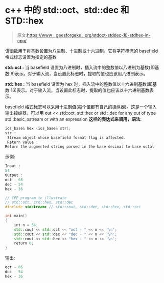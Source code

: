 # c++ 中的 std::oct、std::dec 和 STD::hex

> 原文:[https://www . geesforgeks . org/stdoct-stddec-和-stdhex-in-cpp/](https://www.geeksforgeeks.org/stdoct-stddec-and-stdhex-in-cpp/)

该函数用于将基数设置为八进制、十进制或十六进制。它将字符串流的 basefield 格式标志设置为指定的基数

**std::oct :** 当 basefield 设置为八进制时，插入流中的整数值以八进制为基数(即基数 8)表示。对于输入流，当设置此标志时，提取的值也应该用八进制表示。

**std::hex :** 当 basefield 设置为 hex 时，插入流中的整数值以十六进制基数(即基数 16)表示。对于输入流，当设置此标志时，提取的值也应该以十六进制基数表示。

basefield 格式标志可以采用十进制值(每个值都有自己的操纵器)。这是一个输入输出操纵器。可以用 out << std::oct, std::hex or std ::dec for any out of type std::basic_ostream or with an expression
**这样的表达式来调用，语法:**

```cpp
ios_base& hex (ios_base& str);
str :
 Stream object whose basefield format flag is affected.
 Return value :
Return the augmented string parsed in the base decimal to base octal

```

示例:

```cpp
Input : 
54
Output :
oct - 66
dec - 54
hex - 36

```

```cpp
// CPP program to illustrate
// std::oct, std::hex, std::dec
#include <iostream> // std::cout, std::dec, std::hex, std::oct

int main()
{
    int n = 54;
    std::cout << std::oct << "oct - " << n << '\n';
    std::cout << std::dec << "dec - " << n << '\n';
    std::cout << std::hex << "hex - " << n << '\n';
    return 0;
}
```

输出:

```cpp
oct - 66
dec - 54
hex - 36

```